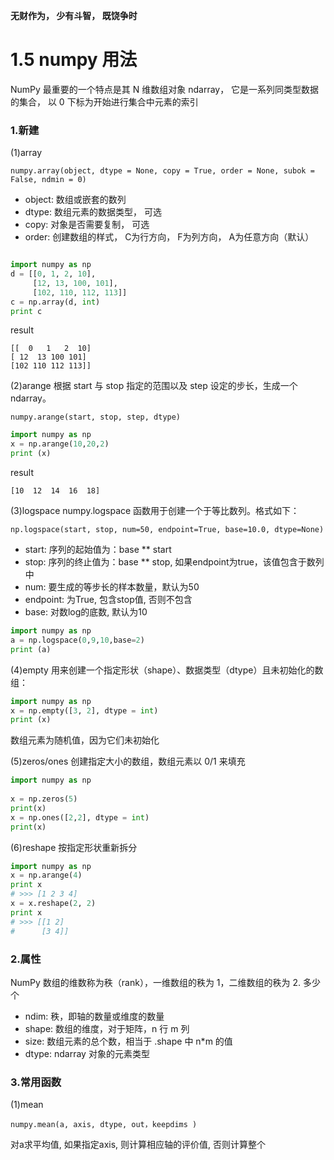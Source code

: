 **无财作为， 少有斗智， 既饶争时**

# 1.5 numpy 用法
NumPy 最重要的一个特点是其 N 维数组对象 ndarray，
它是一系列同类型数据的集合， 以 0 下标为开始进行集合中元素的索引

### 1.新建
(1)array

    numpy.array(object, dtype = None, copy = True, order = None, subok = False, ndmin = 0)

- object: 数组或嵌套的数列
- dtype:  数组元素的数据类型， 可选
- copy:   对象是否需要复制， 可选
- order:  创建数组的样式， C为行方向， F为列方向， A为任意方向（默认）

```python

import numpy as np
d = [[0, 1, 2, 10],
     [12, 13, 100, 101],
     [102, 110, 112, 113]]
c = np.array(d, int)
print c    
```
result

    [[  0   1   2  10]
    [ 12  13 100 101]
    [102 110 112 113]]

(2)arange
根据 start 与 stop 指定的范围以及 step 设定的步长，生成一个 ndarray。

    numpy.arange(start, stop, step, dtype)
    

```python
import numpy as np
x = np.arange(10,20,2)  
print (x)
```
result

    [10  12  14  16  18]
    
(3)logspace
numpy.logspace 函数用于创建一个于等比数列。格式如下：

    np.logspace(start, stop, num=50, endpoint=True, base=10.0, dtype=None)
    
- start:    序列的起始值为：base ** start
- stop:     序列的终止值为：base ** stop, 如果endpoint为true，该值包含于数列中
- num:      要生成的等步长的样本数量，默认为50
- endpoint: 为True, 包含stop值, 否则不包含
- base:     对数log的底数, 默认为10

```python
import numpy as np
a = np.logspace(0,9,10,base=2)
print (a)
```

(4)empty
用来创建一个指定形状（shape）、数据类型（dtype）且未初始化的数组：

```python
import numpy as np 
x = np.empty([3, 2], dtype = int) 
print (x)
```
数组元素为随机值，因为它们未初始化

(5)zeros/ones
创建指定大小的数组，数组元素以 0/1 来填充

```python
import numpy as np
 
x = np.zeros(5) 
print(x)
x = np.ones([2,2], dtype = int)
print(x)

```

(6)reshape
按指定形状重新拆分
```python
import numpy as np
x = np.arange(4)
print x
# >>> [1 2 3 4]
x = x.reshape(2, 2)
print x
# >>> [[1 2]
#      [3 4]]
```
    
### 2.属性

NumPy 数组的维数称为秩（rank），一维数组的秩为 1，二维数组的秩为 2.
多少个

- ndim:     秩，即轴的数量或维度的数量
- shape:    数组的维度，对于矩阵，n 行 m 列
- size:     数组元素的总个数，相当于 .shape 中 n*m 的值
- dtype:    ndarray 对象的元素类型


### 3.常用函数

(1)mean

    numpy.mean(a, axis, dtype, out，keepdims )

对a求平均值, 如果指定axis, 则计算相应轴的评价值, 否则计算整个
